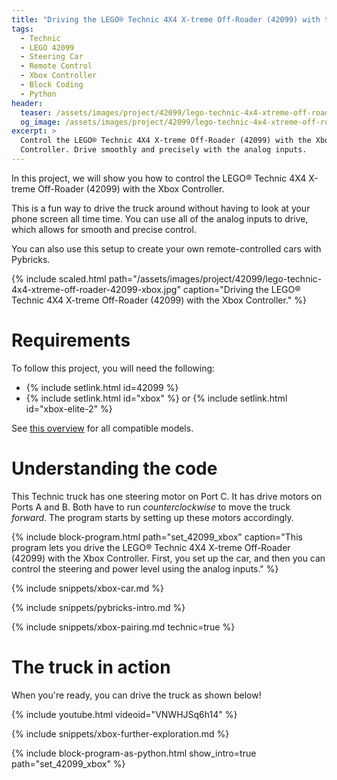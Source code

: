 ```yaml
---
title: "Driving the LEGO® Technic 4X4 X-treme Off-Roader (42099) with the Xbox Controller"
tags:
  - Technic
  - LEGO 42099
  - Steering Car
  - Remote Control
  - Xbox Controller
  - Block Coding
  - Python
header:
  teaser: /assets/images/project/42099/lego-technic-4x4-xtreme-off-roader-42099-xbox.jpg
  og_image: /assets/images/project/42099/lego-technic-4x4-xtreme-off-roader-42099-xbox-og.jpg
excerpt: >
  Control the LEGO® Technic 4X4 X-treme Off-Roader (42099) with the Xbox
  Controller. Drive smoothly and precisely with the analog inputs.
---
```


In this project, we will show you how to control the LEGO® Technic 4X4 X-treme
Off-Roader (42099) with the Xbox Controller.

This is a fun way to drive the truck around without having to look at your
phone screen all time time. You can use all of the analog inputs to drive,
which allows for smooth and precise control.

You can also use this setup to
create your own remote-controlled cars with Pybricks.

{% include scaled.html
  path="/assets/images/project/42099/lego-technic-4x4-xtreme-off-roader-42099-xbox.jpg"
  caption="Driving the LEGO® Technic 4X4 X-treme Off-Roader (42099) with the Xbox Controller."
%}

# Requirements

To follow this project, you will need the following:

- {% include setlink.html id=42099 %}
- {% include setlink.html id="xbox" %} or {% include setlink.html id="xbox-elite-2" %}

See <a href="https://docs.pybricks.com/en/latest/iodevices/xboxcontroller.html#compatible-controllers" target="_blank">
this overview</a> for all compatible models.

# Understanding the code

This Technic truck has one steering motor on Port C. It has drive motors on
Ports A and B. Both have to run _counterclockwise_ to move the truck
_forward_. The program starts by setting up these motors accordingly.

{% include block-program.html path="set_42099_xbox"
  caption="This program lets you drive the LEGO® Technic 4X4 X-treme Off-Roader (42099)
  with the Xbox Controller. First, you set up the car, and then you can
  control the steering and power level using the analog inputs." %}

{% include snippets/xbox-car.md %}

{% include snippets/pybricks-intro.md %}

{% include snippets/xbox-pairing.md technic=true %}

# The truck in action

When you're ready, you can drive the truck as shown below!

{% include youtube.html videoid="VNWHJSq6h14" %}

{% include snippets/xbox-further-exploration.md %}

{%
  include block-program-as-python.html
  show_intro=true
  path="set_42099_xbox"
%}




